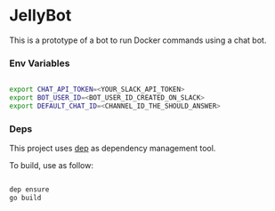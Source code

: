 # JellyBot

This is a prototype of a bot to run Docker commands using a chat bot.

### Env Variables

```sh

export CHAT_API_TOKEN=<YOUR_SLACK_API_TOKEN>
export BOT_USER_ID=<BOT_USER_ID_CREATED_ON_SLACK>
export DEFAULT_CHAT_ID=<CHANNEL_ID_THE_SHOULD_ANSWER>

```

### Deps

This project uses [dep](https://github.com/golang/dep) as dependency management tool.

To build, use as follow:

```sh

dep ensure
go build

```